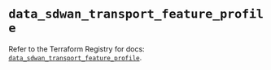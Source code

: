 # `data_sdwan_transport_feature_profile`

Refer to the Terraform Registry for docs: [`data_sdwan_transport_feature_profile`](https://registry.terraform.io/providers/ciscodevnet/sdwan/0.8.0/docs/data-sources/transport_feature_profile).
